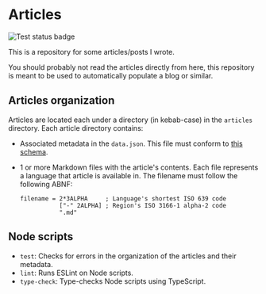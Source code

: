 # Articles

![Test status badge](https://github.com/luizffgv/articles/actions/workflows/test.yml/badge.svg)

This is a repository for some articles/posts I wrote.

You should probably not read the articles directly from here, this repository is
meant to be used to automatically populate a blog or similar.

## Articles organization

Articles are located each under a directory (in kebab-case) in the `articles`
directory. Each article directory contains:

- Associated metadata in the `data.json`. This file must conform to
  [this schema](article-data.schema.json).
- 1 or more Markdown files with the article's contents. Each file represents a
  language that article is available in. The filename must follow the following
  ABNF:

  ```abnf
  filename = 2*3ALPHA     ; Language's shortest ISO 639 code
             ["-" 2ALPHA] ; Region's ISO 3166-1 alpha-2 code
             ".md"
  ```

## Node scripts

- `test`: Checks for errors in the organization of the articles and their
  metadata.
- `lint`: Runs ESLint on Node scripts.
- `type-check`: Type-checks Node scripts using TypeScript.

